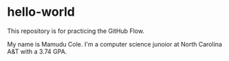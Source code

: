 # hello-world
This repository is for practicing the GitHub Flow.

My name is Mamudu Cole. I'm a computer science junoior at North Carolina A&T with a 3.74 GPA.

